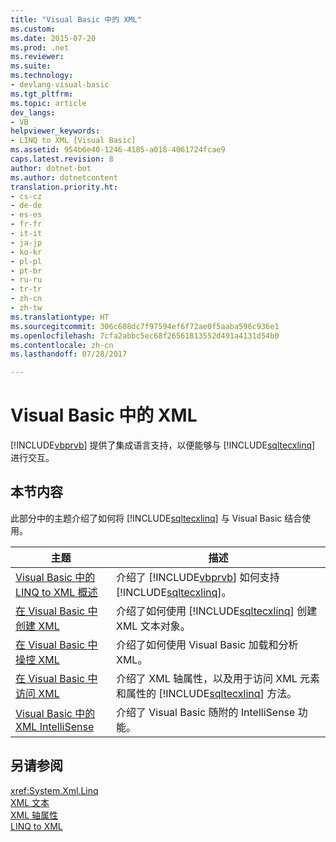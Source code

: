 ```yaml
---
title: "Visual Basic 中的 XML"
ms.custom: 
ms.date: 2015-07-20
ms.prod: .net
ms.reviewer: 
ms.suite: 
ms.technology:
- devlang-visual-basic
ms.tgt_pltfrm: 
ms.topic: article
dev_langs:
- VB
helpviewer_keywords:
- LINQ to XML [Visual Basic]
ms.assetid: 954b6e40-1246-4185-a018-4061724fcae9
caps.latest.revision: 8
author: dotnet-bot
ms.author: dotnetcontent
translation.priority.ht:
- cs-cz
- de-de
- es-es
- fr-fr
- it-it
- ja-jp
- ko-kr
- pl-pl
- pt-br
- ru-ru
- tr-tr
- zh-cn
- zh-tw
ms.translationtype: HT
ms.sourcegitcommit: 306c608dc7f97594ef6f72ae0f5aaba596c936e1
ms.openlocfilehash: 7cfa2abbc5ec68f26561813552d491a4131d54b0
ms.contentlocale: zh-cn
ms.lasthandoff: 07/28/2017

---
```

# <a name="xml-in-visual-basic"></a>Visual Basic 中的 XML
[!INCLUDE[vbprvb](~/includes/vbprvb-md.md)] 提供了集成语言支持，以便能够与 [!INCLUDE[sqltecxlinq](~/includes/sqltecxlinq-md.md)] 进行交互。  
  
## <a name="in-this-section"></a>本节内容  
 此部分中的主题介绍了如何将 [!INCLUDE[sqltecxlinq](~/includes/sqltecxlinq-md.md)] 与 Visual Basic 结合使用。  
  
|主题|描述|  
|-----------|-----------------|  
|[Visual Basic 中的 LINQ to XML 概述](../../../../visual-basic/programming-guide/language-features/xml/overview-of-linq-to-xml.md)|介绍了 [!INCLUDE[vbprvb](~/includes/vbprvb-md.md)] 如何支持 [!INCLUDE[sqltecxlinq](~/includes/sqltecxlinq-md.md)]。|  
|[在 Visual Basic 中创建 XML](../../../../visual-basic/programming-guide/language-features/xml/creating-xml.md)|介绍了如何使用 [!INCLUDE[sqltecxlinq](~/includes/sqltecxlinq-md.md)] 创建 XML 文本对象。|  
|[在 Visual Basic 中操控 XML](../../../../visual-basic/programming-guide/language-features/xml/manipulating-xml.md)|介绍了如何使用 Visual Basic 加载和分析 XML。|  
|[在 Visual Basic 中访问 XML](../../../../visual-basic/programming-guide/language-features/xml/accessing-xml.md)|介绍了 XML 轴属性，以及用于访问 XML 元素和属性的 [!INCLUDE[sqltecxlinq](~/includes/sqltecxlinq-md.md)] 方法。|  
|[Visual Basic 中的 XML IntelliSense](../../../../visual-basic/programming-guide/language-features/xml/xml-intellisense.md)|介绍了 Visual Basic 随附的 IntelliSense 功能。|  
  
## <a name="see-also"></a>另请参阅  
 <xref:System.Xml.Linq>   
 [XML 文本](../../../../visual-basic/language-reference/xml-literals/index.md)   
 [XML 轴属性](../../../../visual-basic/language-reference/xml-axis/xml-axis-properties.md)   
 [LINQ to XML](http://msdn.microsoft.com/library/f0fe21e9-ee43-4a55-b91a-0800e5782c13)

